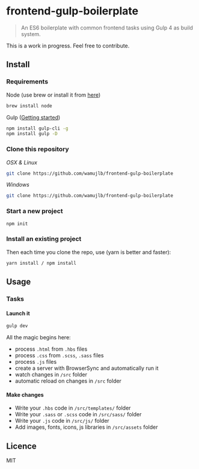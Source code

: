 frontend-gulp-boilerplate
=========================

> An ES6 boilerplate with common frontend tasks using Gulp 4 as build system.

This is a work in progress. Feel free to contribute.


## Install
### Requirements

Node (use brew or install it from [here](http://nodejs.org/))

```bash
brew install node
```

Gulp ([Getting started](http://gulpjs.com/))

```bash
npm install gulp-cli -g
npm install gulp -D
```

### Clone this repository

*OSX & Linux*

```bash
git clone https://github.com/wamujlb/frontend-gulp-boilerplate
```

*Windows*

```bash
git clone https://github.com/wamujlb/frontend-gulp-boilerplate
```

### Start a new project

```bash
npm init
```

### Install an existing project

Then each time you clone the repo, use (yarn is better and faster):

```bash
yarn install / npm install
```

## Usage

### Tasks

#### Launch it

```bash
gulp dev
```
All the magic begins here:

* process `.html` from `.hbs` files
* process `.css` from `.scss`, `.sass` files
* process `.js` files
* create a server with BrowserSync and automatically run it
* watch changes in `/src` folder
* automatic reload on changes in `/src` folder

#### Make changes

 * Write your `.hbs` code in `/src/templates/` folder
 * Write your `.sass` or `.scss` code in `/src/sass/` folder
 * Write your `.js` code in `/src/js/` folder
 * Add images, fonts, icons, js libraries in `/src/assets` folder

## Licence

MIT
